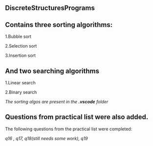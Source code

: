 ## DiscreteStructuresPrograms
## Contains three sorting algorithms:

1.Bubble sort  

2.Selection sort  

3.Insertion sort

## And two searching algorithms

1.Linear search  

2.Binary search  

*The sorting algos are present in the **.vscode** folder*

## Questions from practical list were also added.

The following questions from the practical list were completed:

*q16 , q17, q18(still needs some work), q19*
